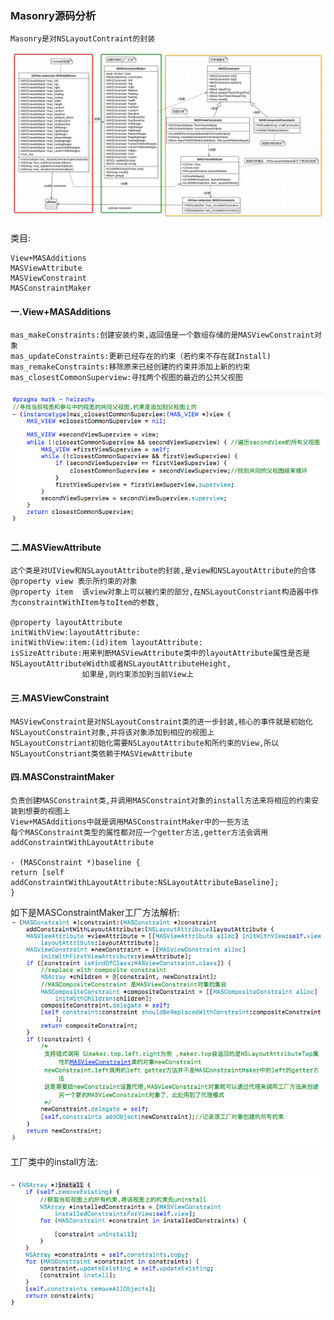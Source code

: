 ### Masonry源码分析
    Masonry是对NSLayoutContraint的封装
![image](https://raw.githubusercontent.com/CathyLy/imageForSource/master/Masonry.png)

类目:

    View+MASAdditions
    MASViewAttribute
    MASViewConstraint
    MASConstraintMaker

 
#### 一.View+MASAdditions
    mas_makeConstraints:创建安装约束,返回值是一个数组存储的是MASViewConstraint对象
    mas_updateConstraints:更新已经存在的约束（若约束不存在就Install)
    mas_remakeConstraints:移除原来已经创建的约束并添加上新的约束
    mas_closestCommonSuperview:寻找两个视图的最近的公共父视图
    
![image](https://raw.githubusercontent.com/CathyLy/imageForSource/master/View%2BMASAdditions.png)

#### 二.MASViewAttribute 
    这个类是对UIView和NSLayoutAttribute的封装,是view和NSLayoutAttribute的合体
    @property view 表示所约束的对象
    @property item  该view对象上可以被约束的部分,在NSLayoutConstriant构造器中作为constraintWithItem与toItem的参数,
    
    @property layoutAttribute
    initWithView:layoutAttribute:  
    initWithView:item:(id)item layoutAttribute:
    isSizeAttribute:用来判断MASViewAttribute类中的layoutAttribute属性是否是NSLayoutAttributeWidth或者NSLayoutAttributeHeight,
                    如果是,则约束添加到当前View上
    
#### 三.MASViewConstraint
    MASViewConstraint是对NSLayoutConstraint类的进一步封装,核心的事件就是初始化NSLayoutConstraint对象,并将该对象添加到相应的视图上
    NSLayoutConstriant初始化需要NSLayoutAttribute和所约束的View,所以NSLayoutConstriant类依赖于MASViewAttribute

#### 四.MASConstraintMaker
    负责创建MASConstraint类,并调用MASConstraint对象的install方法来将相应的约束安装到想要的视图上
    View+MASAdditions中就是调用MASConstraintMaker中的一些方法
    每个MASConstraint类型的属性都对应一个getter方法,getter方法会调用addConstraintWithLayoutAttribute
    
    - (MASConstraint *)baseline {
    return [self addConstraintWithLayoutAttribute:NSLayoutAttributeBaseline];
    }
    
    
如下是MASConstraintMaker工厂方法解析:
![image](https://raw.githubusercontent.com/CathyLy/imageForSource/master/MASConstraintMaker.png)

工厂类中的install方法:

![image](https://raw.githubusercontent.com/CathyLy/imageForSource/master/MASConstraintMaker_install.png)
    
    

